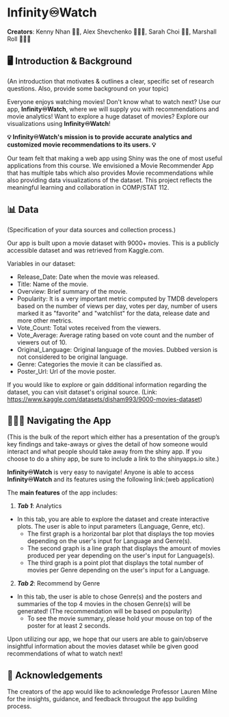 # **Infinity♾Watch**

**Creators**: Kenny Nhan 👦🏻, Alex Shevchenko 👱🏼‍♂️, Sarah Choi 👩🏻, Marshall Roll 👱🏻‍♂️

## 🖥 Introduction & Background 
(An introduction that motivates & outlines a clear, specific set of research questions. Also, provide some background on your topic)

Everyone enjoys watching movies! Don't know what to watch next? Use our app, **Infinity♾Watch**, where we will supply you with recommendations and movie analytics! Want to explore a huge dataset of movies? Explore our visualizations using **Infinity♾Watch**!

**💡 Infinity♾Watch's mission is to provide accurate analytics and customized movie recommendations to its users. 💡**

Our team felt that making a web app using Shiny was the one of most useful applications from this course. We envisioned a Movie Recommender App that has multiple tabs which also provides Movie recommendations while also providing data visualizations of the dataset. This project reflects the meaningful learning and collaboration in COMP/STAT 112. 

## 📊 Data 
(Specification of your data sources and collection process.)

Our app is built upon a movie dataset with 9000+ movies. This is a publicly accessible dataset and was retrieved from Kaggle.com. 

Variables in our dataset:
- Release_Date: Date when the movie was released.
- Title: Name of the movie.
- Overview: Brief summary of the movie.
- Popularity: It is a very important metric computed by TMDB developers based on the number of views per day, votes per day, number of users marked it as "favorite" and "watchlist" for the data, release date and more other metrics.
- Vote_Count: Total votes received from the viewers.
- Vote_Average: Average rating based on vote count and the number of viewers out of 10.
- Original_Language: Original language of the movies. Dubbed version is not considered to be original language.
- Genre: Categories the movie it can be classified as.
- Poster_Url: Url of the movie poster.

If you would like to explore or gain ddditional information regarding the dataset, you can visit dataset's original source. (Link: https://www.kaggle.com/datasets/disham993/9000-movies-dataset)

## 👩🏻‍💻 Navigating the App 
(This is the bulk of the report which either has a presentation of the group’s key findings and take-aways or gives the detail of how someone would interact and what people should take away from the shiny app. If you choose to do a shiny app, be sure to include a link to the shinyapps.io site.)

**Infinity♾Watch** is very easy to navigate! Anyone is able to access **Infinity♾Watch** and its features using the following link:(web application)

The **main features** of the app includes:

1. ***Tab 1***: Analytics 
- In this tab, you are able to explore the dataset and create interactive plots. The user is able to input parameters (Language, Genre, etc). 
  - The first graph is a horizontal bar plot that displays the top movies depending on the user's input for Language and Genre(s). 
  - The second graph is a line graph that displays the amount of movies produced per year depending on the user's input for Language(s). 
  - The third graph is a point plot that displays the total number of movies per Genre depending on the user's input for a Language.

2. ***Tab 2***: Recommend by Genre
- In this tab, the user is able to chose Genre(s) and the posters and summaries of the top 4 movies in the chosen Genre(s) will be generated! (The recommendation will be based on popularity)
  - To see the movie summary, please hold your mouse on top of the poster for at least 2 seconds. 

Upon utilizing our app, we hope that our users are able to gain/observe insightful information about the movies dataset while be given good recommendations of what to watch next!

## 🧠 Acknowledgements 

The creators of the app would like to acknowledge Professor Lauren Milne for the insights, guidance, and feedback througout the app building process. 

